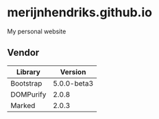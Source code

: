 # merijnhendriks.github.io

My personal website

## Vendor

**Library** | **Version**
----------- | -----------
Bootstrap   | 5.0.0-beta3
DOMPurify   | 2.0.8
Marked      | 2.0.3
